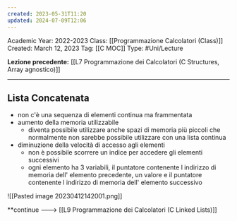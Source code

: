```yaml
---
created: 2023-05-31T11:20
updated: 2024-07-09T12:06
---
```

Academic Year: 2022-2023
Class: [[Programmazione Calcolatori (Class)]]
Created: March 12, 2023
Tag: [[C MOC]]
Type: #Uni/Lecture 

**Lezione precedente:** [[L7 Programmazione dei Calcolatori (C Structures, Array  agnostico)]]

---
## Lista Concatenata 
- non c'è una sequenza di elementi continua ma frammentata
- aumento della memoria utilizzabile 
	- diventa possibile utilizzare anche spazi di memoria più piccoli che normalmente non sarebbe possibile utilizzare con una lista continua
- diminuzione della velocità di accesso agli elementi 
	- non è possibile scorrere un indice per accedere gli elementi successivi
	- ogni elemento ha 3 variabili, il puntatore contenente l indirizzo di memoria dell' elemento precedente,  un valore e il puntatore contenente l indirizzo di memoria dell' elemento successivo 

![[Pasted image 20230412142001.png]]

**continue ---> [[L9 Programmazione dei Calcolatori (C Linked Lists)]]
